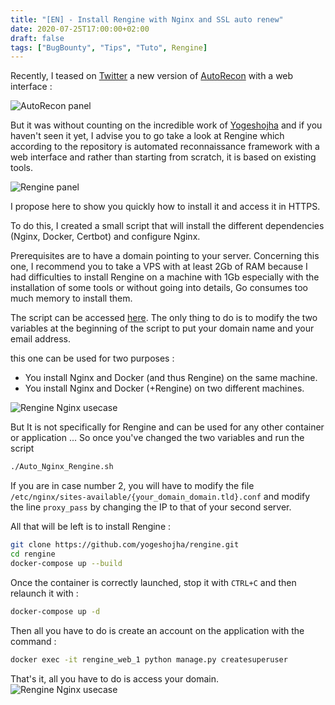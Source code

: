 ```yaml
---
title: "[EN] - Install Rengine with Nginx and SSL auto renew"
date: 2020-07-25T17:00:00+02:00
draft: false
tags: ["BugBounty", "Tips", "Tuto", Rengine]
---
```



Recently, I teased on [Twitter](https://twitter.com/J0_mart/status/1272842255057981440) a new version of [AutoRecon](https://github.com/JoshuaMart/AutoRecon) with a web interface :

![AutoRecon panel](/images/2020/tuto/rengine_autorecon_panel.png)

But it was without counting on the incredible work of [Yogeshojha](https://twitter.com/ojhayogesh11) and if you haven't seen it yet, I advise you to go take a look at Rengine which according to the repository is automated reconnaissance framework with a web interface and rather than starting from scratch, it is based on existing tools.

![Rengine panel](/images/2020/tuto/rengine_panel.png)

I propose here to show you quickly how to install it and access it in HTTPS.

To do this, I created a small script that will install the different dependencies (Nginx, Docker, Certbot) and configure Nginx.

Prerequisites are to have a domain pointing to your server. Concerning this one, I recommend you to take a VPS with at least 2Gb of RAM because I had difficulties to install Rengine on a machine with 1Gb especially with the installation of some tools or without going into details, Go consumes too much memory to install them.

The script can be accessed [here](https://gist.github.com/JoshuaMart/bf810bb4bd7c5071eeaa2b1f657f8ed1). The only thing to do is to modify the two variables at the beginning of the script to put your domain name and your email address.

this one can be used for two purposes :
* You install Nginx and Docker (and thus Rengine) on the same machine.
* You install Nginx and Docker (+Rengine) on two different machines.

![Rengine Nginx usecase](/images/2020/tuto/rengine_nginx_schema.png)

But It is not specifically for Rengine and can be used for any other container or application ...
So once you've changed the two variables and run the script
```bash
./Auto_Nginx_Rengine.sh
```
If you are in case number 2, you will have to modify the file `/etc/nginx/sites-available/{your_domain_domain.tld}.conf` and modify the line `proxy_pass` by changing the IP to that of your second server.

All that will be left is to install Rengine :
```bash
git clone https://github.com/yogeshojha/rengine.git
cd rengine
docker-compose up --build
```

Once the container is correctly launched, stop it with `CTRL+C` and then relaunch it with :
```bash
docker-compose up -d
```

Then all you have to do is create an account on the application with the command :
```bash
docker exec -it rengine_web_1 python manage.py createsuperuser
```

That's it, all you have to do is access your domain.
![Rengine Nginx usecase](/images/2020/tuto/rengine_https.png)